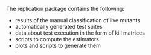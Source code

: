 The replication package contains the following:
- results of the manual classification of live mutants
- automatically generated test suites
- data about test execution in the form of kill matrices
- scripts to compute the estimators
- plots and scripts to generate them
